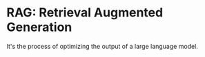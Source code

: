 # RAG: Retrieval Augmented Generation

It's the process of optimizing the output of a large language model. 